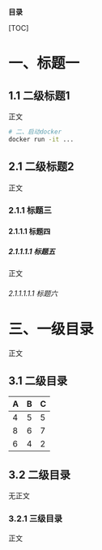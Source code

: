 **目录**

[TOC]



# 一、标题一

## 1.1 二级标题1

正文

```bash
# 二、启动docker
docker run -it ...
```







## 2.1 二级标题2

正文

### 2.1.1 标题三

#### 2.1.1.1 标题四

##### 2.1.1.1.1 标题五

正文

###### 2.1.1.1.1.1 标题六



# 三、一级目录

正文

## 3.1 二级目录

| A    | B    | C    |
| ---- | ---- | ---- |
| 4    | 5    | 5    |
| 8    | 6    | 7    |
| 6    | 4    | 2    |



## 3.2 二级目录

无正文



### 3.2.1 三级目录

正文



